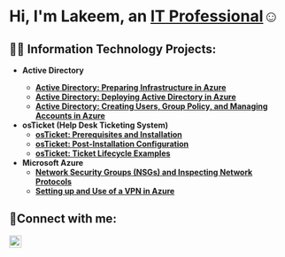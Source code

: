 <h1>Hi, I'm Lakeem, an <a href="https://linkedin.com/in/lakeem-jackson-07b6b29a">IT Professional</a>☺</h1>

<h2>👨‍💻 Information Technology Projects:</h2>

- <b>Active Directory<b/>
  - [Active Directory: Preparing Infrastructure in Azure](https://gitub.com/Lakejack/pre-infrastructure)
  - [Active Directory: Deploying Active Directory in Azure](https://github.com/Lakejack/deploy-acitve-directory)
  - [Active Directory: Creating Users, Group Policy, and Managing Accounts in Azure](https://github.com/Lakejack/creating-managing)
- <b>osTicket (Help Desk Ticketing System)</b>
  - [osTicket: Prerequisites and Installation](https://github.com/Lakejack/osticket-prereqs)
  - [osTicket: Post-Installation Configuration](https://github.com/Lakejack/post-install-config)
  - [osTicket: Ticket Lifecycle Examples](https://github.com/Lakejack/ticket-lifecycle)
- <b>Microsoft Azure</b>
  - [Network Security Groups (NSGs) and Inspecting Network Protocols](https://github.com/Lakejack/azure-network-protocols)
  - [Setting up and Use of a VPN in Azure](https://github.com/Lakejack/azure-vpn)
<h2>🤳Connect with me:</h2>


[<img align="left" alt="Josh | LinkedIn" width="22px" src="https://cdn.jsdelivr.net/npm/simple-icons@v3/icons/linkedin.svg" />][linkedin]

[linkedin]: https://linkedin.com/in/lakeem-jackson-07b6b29a
